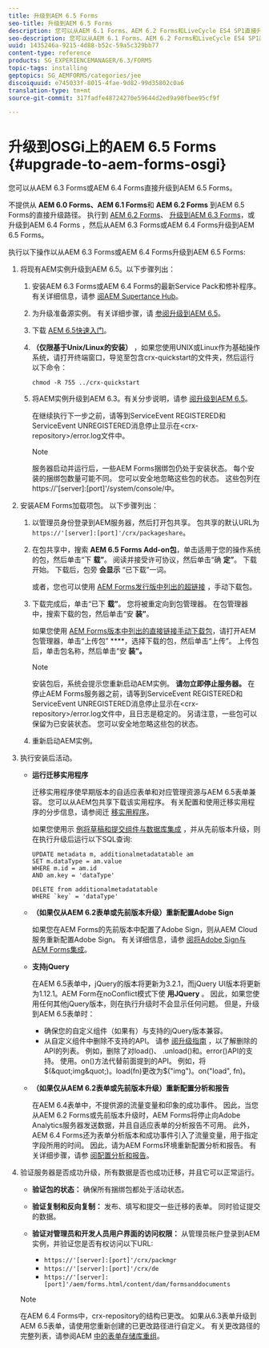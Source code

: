 ```yaml
---
title: 升级到AEM 6.5 Forms
seo-title: 升级到AEM 6.5 Forms
description: 您可以从AEM 6.1 Forms、AEM 6.2 Forms和LiveCycle ES4 SP1直接升级到AEM 6.3 Forms。
seo-description: 您可以从AEM 6.1 Forms、AEM 6.2 Forms和LiveCycle ES4 SP1直接升级到AEM 6.3 Forms。
uuid: 1435246a-9215-4d88-b52c-59a5c329bb77
content-type: reference
products: SG_EXPERIENCEMANAGER/6.3/FORMS
topic-tags: installing
geptopics: SG_AEMFORMS/categories/jee
discoiquuid: e745033f-8015-4fae-9d82-99d35802c0a6
translation-type: tm+mt
source-git-commit: 317fadfe48724270e59644d2ed9a90fbee95cf9f

---
```



# 升级到OSGi上的AEM 6.5 Forms {#upgrade-to-aem-forms-osgi}

您可以从AEM 6.3 Forms或AEM 6.4 Forms直接升级到AEM 6.5 Forms。

不提供从 **AEM 6.0 Forms、AEM 6.1 Forms**&#x200B;和 **AEM 6.2 Forms** 到AEM 6.5 Forms的直接升级路径。 执行到 [AEM 6.2 Forms](https://helpx.adobe.com/experience-manager/6-2/forms/using/upgrade.html)、 [升级到AEM 6.3 Forms](https://helpx.adobe.com/experience-manager/6-3/forms/using/upgrade.html)，或升级到AEM 6.4 Forms [](/help/forms/using/upgrade.md) ，然后从AEM 6.3 Forms或AEM 6.4 Forms升级到AEM 6.5 Forms。

执行以下操作以从AEM 6.3 Forms或AEM 6.4 Forms升级到AEM 6.5 Forms:

1. 将现有AEM实例升级到AEM 6.5。以下步骤列出：

   1. 安装AEM 6.3 Forms或AEM 6.4 Forms的最新Service Pack和修补程序。 有关详细信息，请参 [阅AEM Supertance Hub](https://helpx.adobe.com/experience-manager/aem-releases-updates.html)。
   1. 为升级准备源实例。 有关详细步骤，请 [参阅升级到AEM 6.5](/help/sites-deploying/upgrade.md)。
   1. 下载 [AEM 6.5快速入门](/help/sites-deploying/deploy.md#getting%20the%20software)。
   1. **（仅限基于Unix/Linux的安装）** ，如果您使用UNIX或Linux作为基础操作系统，请打开终端窗口，导览至包含crx-quickstart的文件夹，然后运行以下命令：

      `chmod -R 755 ../crx-quickstart`

   1. 将AEM实例升级到AEM 6.3。有关分步说明，请参 [阅升级到AEM 6.5](/help/sites-deploying/upgrade.md)。

      在继续执行下一步之前，请等到ServiceEvent REGISTERED和ServiceEvent UNREGISTERED消息停止显示在&lt;crx-repository>/error.log文件中。

      >[!NOTE]
      >
      >服务器启动并运行后，一些AEM Forms捆绑包仍处于安装状态。 每个安装的捆绑包数量可能不同。 您可以安全地忽略这些包的状态。 这些包列在https://&#39;[server]:[port]&#39;/system/console/中。

1. 安装AEM Forms加载项包。 以下步骤列出：

   1. 以管理员身份登录到AEM服务器，然后打开包共享。 包共享的默认URL为 `https://'[server]:[port]'/crx/packageshare`。
   1. 在包共享中，搜索 **AEM 6.5 Forms Add-on包**，单击适用于您的操作系统的包，然后单击“下 **载”**。 阅读并接受许可协议，然后单击“确 **定”**。 下载开始。 下载后，包旁 **会显示** “已下载”一词。

      或者，您也可以使用 [AEM Forms发行版中列出的超链接](https://helpx.adobe.com/aem-forms/kb/aem-forms-releases.html) ，手动下载包。

   1. 下载完成后，单击“已下 **载”**。 您将被重定向到包管理器。 在包管理器中，搜索下载的包，然后单击“安 **装”**。

      如果您使用 [AEM Forms版本中列出的直接链接手动下载包](https://helpx.adobe.com/aem-forms/kb/aem-forms-releases.html)，请打开AEM包管理器，单击“上传包” ****，选择下载的包，然后单击“上传”。 上传包后，单击包名称，然后单击“安 **装”。**

      >[!NOTE]
      >
      >安装包后，系统会提示您重新启动AEM实例。 **请勿立即停止服务器。** 在停止AEM Forms服务器之前，请等到ServiceEvent REGISTERED和ServiceEvent UNREGISTERED消息停止显示在&lt;crx-repository>/error.log文件中，且日志是稳定的。 另请注意，一些包可以保留为已安装状态。 您可以安全地忽略这些包的状态。

   1. 重新启动AEM实例。

1. 执行安装后活动。

   * **运行迁移实用程序**

      迁移实用程序使早期版本的自适应表单和对应管理资源与AEM 6.5表单兼容。 您可以从AEM包共享下载该实用程序。 有关配置和使用迁移实用程序的分步信息，请参阅迁 [移实用程序](../../forms/using/migration-utility.md)。

      如果您使用示 [例将草稿和提交组件与数据库集成](https://helpx.adobe.com/experience-manager/6-3/forms/using/integrate-draft-submission-database.html) ，并从先前版本升级，则在执行升级后运行以下SQL查询:

      ```
      UPDATE metadata m, additionalmetadatatable am
      SET m.dataType = am.value
      WHERE m.id = am.id
      AND am.key = 'dataType'
      ```

      ```
      DELETE from additionalmetadatatable
      WHERE `key` = 'dataType'
      ```

   * **（如果仅从AEM 6.2表单或先前版本升级）重新配置Adobe Sign**

      如果您在AEM Forms的先前版本中配置了Adobe Sign，则从AEM Cloud服务重新配置Adobe Sign。 有关详细信息，请参 [阅将Adobe Sign与AEM Forms集成](../../forms/using/adobe-sign-integration-adaptive-forms.md)。

   * **支持jQuery**

      在AEM 6.5表单中，jQuery的版本将更新为3.2.1，而jQuery UI版本将更新为1.12.1。AEM Form在noConflict模式下使 **用JQuery** 。 因此，如果您使用任何其他jQuery版本，则在执行升级时不会显示任何问题。 但是，升级到AEM 6.5表单时：

      * 确保您的自定义组件（如果有）与支持的jQuery版本兼容。
      * 从自定义组件中删除不支持的API。 请参 [阅升级指南](https://jquery.com/upgrade-guide/3.0/) ，以了解删除的API的列表。 例如，删除了对load()、 .unload()和。error()API的支持。 使用。on()方法代替前面提到的API。 例如，将$(&quot;img&quot;)。load(fn)更改为$(&quot;img&quot;)。on(&quot;load&quot;, fn)。
   * **（如果仅从AEM 6.2表单或先前版本升级）重新配置分析和报告**

      在AEM 6.4表单中，不提供源的流量变量和印象的成功事件。 因此，当您从AEM 6.2 Forms或先前版本升级时，AEM Forms将停止向Adobe Analytics服务器发送数据，并且自适应表单的分析报告不可用。 此外，AEM 6.4 Forms还为表单分析版本和成功事件引入了流量变量，用于指定字段所用的时间。 因此，请为AEM Forms环境重新配置分析和报告。 有关详细步骤，请参 [阅配置分析和报告](../../forms/using/configure-analytics-forms-documents.md)。


1. 验证服务器是否成功升级，所有数据是否也成功迁移，并且它可以正常运行。

   * **验证包的状态：** 确保所有捆绑包都处于活动状态。
   * **验证复制和反向复制：** 发布、填写和提交一些迁移的表单。 同时验证提交的数据。
   * **验证对管理员和开发人员用户界面的访问权限：** 从管理员帐户登录到AEM实例，并验证您是否有权访问以下URL:

      * `https://'[server]:[port]'/crx/packmgr`
      * `https://'[server]:[port]'/crx/de`
      * `https://'[server]:[port]'/aem/forms.html/content/dam/formsanddocuments`
   >[!NOTE]
   在AEM 6.4 Forms中，crx-repository的结构已更改。 如果从6.3表单升级到AEM 6.5表单，请使用您重新创建的已更改路径进行自定义。 有关更改路径的完整列表，请参阅AEM [中的表单存储库重组](/help/sites-deploying/forms-repository-restructuring-in-aem-6-5.md)。

